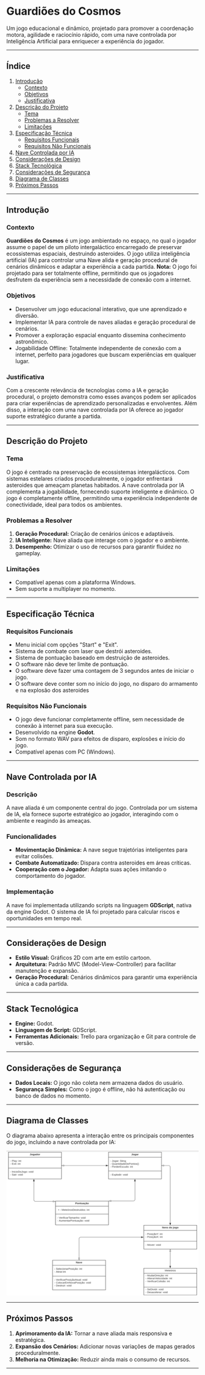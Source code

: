 # **Guardiões do Cosmos**

Um jogo educacional e dinâmico, projetado para promover a coordenação motora, agilidade e raciocínio rápido, com uma nave controlada por Inteligência Artificial para enriquecer a experiência do jogador.

---

## **Índice**

1. [Introdução](#introdução)
   - [Contexto](#contexto)
   - [Objetivos](#objetivos)
   - [Justificativa](#justificativa)
2. [Descrição do Projeto](#descrição-do-projeto)
   - [Tema](#tema)
   - [Problemas a Resolver](#problemas-a-resolver)
   - [Limitações](#limitações)
3. [Especificação Técnica](#especificação-técnica)
   - [Requisitos Funcionais](#requisitos-funcionais)
   - [Requisitos Não Funcionais](#requisitos-não-funcionais)
4. [Nave Controlada por IA](#nave-controlada-por-ia)
5. [Considerações de Design](#considerações-de-design)
6. [Stack Tecnológica](#stack-tecnológica)
7. [Considerações de Segurança](#considerações-de-segurança)
8. [Diagrama de Classes](#diagrama-de-classes)
9. [Próximos Passos](#próximos-passos)

---

## **Introdução**

### **Contexto**

**Guardiões do Cosmos** é um jogo ambientado no espaço, no qual o jogador assume o papel de um piloto intergaláctico encarregado de preservar ecossistemas espaciais, destruindo asteroides. O jogo utiliza inteligência artificial (IA) para controlar uma Nave alida e geração procedural de cenários dinâmicos e adaptar a experiência a cada partida.
**Nota:** O jogo foi projetado para ser totalmente offline, permitindo que os jogadores desfrutem da experiência sem a necessidade de conexão com a internet.

### **Objetivos**

- Desenvolver um jogo educacional interativo, que une aprendizado e diversão.
- Implementar IA para controle de naves aliadas e geração procedural de cenários.
- Promover a exploração espacial enquanto dissemina conhecimento astronômico.
- Jogabilidade Offline: Totalmente independente de conexão com a internet, perfeito para jogadores que buscam experiências em qualquer lugar.

### **Justificativa**

Com a crescente relevância de tecnologias como a IA e geração procedural, o projeto demonstra como esses avanços podem ser aplicados para criar experiências de aprendizado personalizadas e envolventes. Além disso, a interação com uma nave controlada por IA oferece ao jogador suporte estratégico durante a partida.

---

## **Descrição do Projeto**

### **Tema**

O jogo é centrado na preservação de ecossistemas intergalácticos. Com sistemas estelares criados proceduralmente, o jogador enfrentará asteroides que ameaçam planetas habitados. A nave controlada por IA complementa a jogabilidade, fornecendo suporte inteligente e dinâmico.
O jogo é completamente offline, permitindo uma experiência independente de conectividade, ideal para todos os ambientes.


### **Problemas a Resolver**

1. **Geração Procedural:** Criação de cenários únicos e adaptáveis.
2. **IA Inteligente:** Nave aliada que interage com o jogador e o ambiente.
3. **Desempenho:** Otimizar o uso de recursos para garantir fluidez no gameplay.

### **Limitações**

- Compatível apenas com a plataforma Windows.
- Sem suporte a multiplayer no momento.

---

## **Especificação Técnica**

### **Requisitos Funcionais**

- Menu inicial com opções "Start" e "Exit".
- Sistema de combate com laser que destrói asteroides.
- Sistema de pontuação baseado em destruição de asteroides.
- O software não deve ter limite de pontuação.
- O software deve fazer uma contagem de 3 segundos antes de iniciar o jogo.
- O software deve conter som no início do jogo, no disparo do armamento e na explosão dos asteroides

### **Requisitos Não Funcionais**

- O jogo deve funcionar completamente offline, sem necessidade de conexão à internet para sua execução.
- Desenvolvido na engine **Godot**.
- Som no formato WAV para efeitos de disparo, explosões e início do jogo.
- Compatível apenas com PC (Windows).

---

## **Nave Controlada por IA**

### **Descrição**
A nave aliada é um componente central do jogo. Controlada por um sistema de IA, ela fornece suporte estratégico ao jogador, interagindo com o ambiente e reagindo às ameaças.

### **Funcionalidades**
- **Movimentação Dinâmica:** A nave segue trajetórias inteligentes para evitar colisões.
- **Combate Automatizado:** Dispara contra asteroides em áreas críticas.
- **Cooperação com o Jogador:** Adapta suas ações imitando o comportamento do jogador.

### **Implementação**
A nave foi implementada utilizando scripts na linguagem **GDScript**, nativa da engine Godot. O sistema de IA foi projetado para calcular riscos e oportunidades em tempo real.

---

## **Considerações de Design**

- **Estilo Visual:** Gráficos 2D com arte em estilo cartoon.
- **Arquitetura:** Padrão MVC (Model-View-Controller) para facilitar manutenção e expansão.
- **Geração Procedural:** Cenários dinâmicos para garantir uma experiência única a cada partida.

---

## **Stack Tecnológica**

- **Engine:** Godot.
- **Linguagem de Script:** GDScript.
- **Ferramentas Adicionais:** Trello para organização e Git para controle de versão.

---

## **Considerações de Segurança**

- **Dados Locais:** O jogo não coleta nem armazena dados do usuário.
- **Segurança Simples:** Como o jogo é offline, não há autenticação ou banco de dados no momento.

---

## **Diagrama de Classes**

O diagrama abaixo apresenta a interação entre os principais componentes do jogo, incluindo a nave controlada por IA:

![Diagrama de Classes](Diagrama)

---

## **Próximos Passos**

1. **Aprimoramento da IA:** Tornar a nave aliada mais responsiva e estratégica.
2. **Expansão dos Cenários:** Adicionar novas variações de mapas gerados proceduralmente.
3. **Melhoria na Otimização:** Reduzir ainda mais o consumo de recursos.

---
